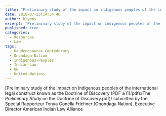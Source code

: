 ```yaml
---
title: "Preliminary study of the impact on indigenous peoples of the international legal construct known as the Doctrine of Discovery"
date: 2018-07-23T14:54:46
author: blyons
excerpt: "Preliminary study of the impact on indigenous peoples of the international legal construct known as the Doctrine of Discovery / submitted by the Special Rapporteur Tonya Gonella Frichner (Onondaga Nation), Executive Director American Indian Law Alliance"
published: true
categories:
  - Resources
  - Law
tags:
  - Haudenosaunee-Confederacy
  - Onondaga-Nation
  - Indigenous-Peoples
  - Indian-Law
  - UN
  - United-Nations
---
```


[Preliminary study of the impact on Indigenous peoples of the international legal construct known as the Doctrine of Discovery (PDF ⤓)](/pdfs/The _Preliminary Study_ on the Doctrine of Discovery.pdf)/ submitted by the Special Rapporteur Tonya Gonella Frichner (Onondaga Nation), Executive Director American Indian Law Alliance
